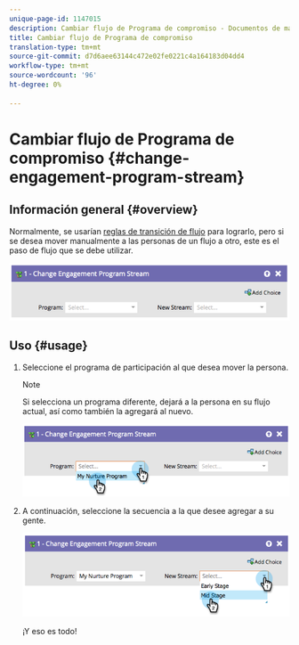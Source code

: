 ```yaml
---
unique-page-id: 1147015
description: Cambiar flujo de Programa de compromiso - Documentos de marketing - Documentación del producto
title: Cambiar flujo de Programa de compromiso
translation-type: tm+mt
source-git-commit: d7d6aee63144c472e02fe0221c4a164183d04dd4
workflow-type: tm+mt
source-wordcount: '96'
ht-degree: 0%

---
```



# Cambiar flujo de Programa de compromiso {#change-engagement-program-stream}

## Información general {#overview}

Normalmente, se usarían [reglas de transición de flujo](../../../../product-docs/email-marketing/drip-nurturing/engagement-program-streams/transition-people-between-engagement-streams.md) para lograrlo, pero si se desea mover manualmente a las personas de un flujo a otro, este es el paso de flujo que se debe utilizar.

![](assets/image2014-9-22-14-3a52-3a14.png)

## Uso {#usage}

1. Seleccione el programa de participación al que desea mover la persona.

   >[!NOTE]
   >
   >Si selecciona un programa diferente, dejará a la persona en su flujo actual, así como también la agregará al nuevo.

   ![](assets/image2014-9-22-14-3a52-3a50.png)

1. A continuación, seleccione la secuencia a la que desee agregar a su gente.

   ![](assets/image2014-9-22-14-3a52-3a59.png)

   ¡Y eso es todo!

